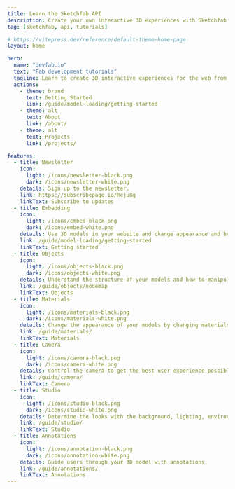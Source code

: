 ```yaml
---
title: Learn the Sketchfab API
description: Create your own interactive 3D experiences with Sketchfab
tag: [sketchfab, api, tutorials]

# https://vitepress.dev/reference/default-theme-home-page
layout: home

hero:
  name: "devfab.io"
  text: "Fab development tutorials"
  tagline: Learn to create 3D interactive experiences for the web from Sketchfab Master and Certified Partner Klaas Nienhuis.
  actions:
    - theme: brand
      text: Getting Started
      link: /guide/model-loading/getting-started
    - theme: alt
      text: About
      link: /about/
    - theme: alt
      text: Projects
      link: /projects/

features:
  - title: Newsletter
    icon:
      light: /icons/newsletter-black.png
      dark: /icons/newsletter-white.png
    details: Sign up to the newsletter.
    link: https://subscribepage.io/Rcju8g
    linkText: Subscribe to updates
  - title: Embedding
    icon:
      light: /icons/embed-black.png
      dark: /icons/embed-white.png
    details: Use 3D models in your website and change appearance and behavior of the model.
    link: /guide/model-loading/getting-started
    linkText: Getting started
  - title: Objects
    icon:
      light: /icons/objects-black.png
      dark: /icons/objects-white.png
    details: Understand the structure of your models and how to manipulate objects with the API.
    link: /guide/objects/nodemap
    linkText: Objects
  - title: Materials
    icon:
      light: /icons/materials-black.png
      dark: /icons/materials-white.png
    details: Change the appearance of your models by changing materials and textures.
    link: /guide/materials/
    linkText: Materials
  - title: Camera
    icon:
      light: /icons/camera-black.png
      dark: /icons/camera-white.png
    details: Control the camera to get the best user experience possible.
    link: /guide/camera/
    linkText: Camera
  - title: Studio
    icon:
      light: /icons/studio-black.png
      dark: /icons/studio-white.png
    details: Determine the looks with the background, lighting, environment and postprocessing.
    link: /guide/studio/
    linkText: Studio
  - title: Annotations
    icon:
      light: /icons/annotation-black.png
      dark: /icons/annotation-white.png
    details: Guide users through your 3D model with annotations.
    link: /guide/annotations/
    linkText: Annotations
---
```


<script setup>
import { inject } from '@vercel/analytics';
inject()
</script>

